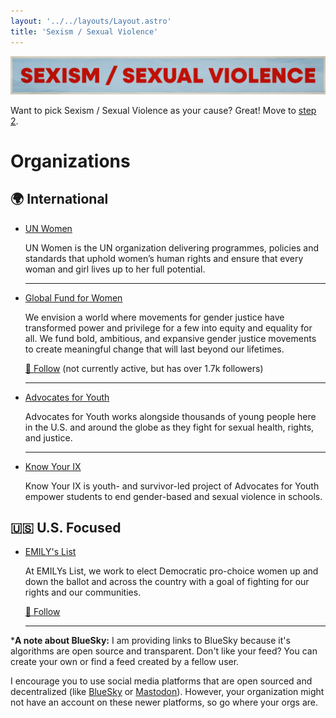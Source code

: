 ```yaml
---
layout: '../../layouts/Layout.astro'
title: 'Sexism / Sexual Violence'
---
```


![Sexism / Sexual Violence](../../assets/Causes-Sexism.png)

Want to pick Sexism / Sexual Violence as your cause? Great! Move to [step 2](../../steps/step2/README.md).

# Organizations

## 🌍 International

- [UN Women](https://www.unwomen.org/)

  UN Women is the UN organization delivering programmes, policies and standards that uphold women’s human rights and ensure that every woman and girl lives up to her full potential.

  ---

- [Global Fund for Women](https://www.globalfundforwomen.org/)

  We envision a world where movements for gender justice have transformed power and privilege for a few into equity and equality for all. We fund bold, ambitious, and expansive gender justice movements to create meaningful change that will last beyond our lifetimes.

    <a href="https://bsky.app/profile/globalfundwomen.bsky.social" title="Follow on BlueSky Social">🦋 Follow</a>  (not currently active, but has over 1.7k followers)

  ---

- [Advocates for Youth](https://www.advocatesforyouth.org/)

  Advocates for Youth works alongside thousands of young people here in the U.S. and around the globe as they fight for sexual health, rights, and justice.

  ---

- [Know Your IX](https://www.advocatesforyouth.org/campaigns/know-your-ix/)

  Know Your IX is youth- and survivor-led project of Advocates for Youth empower students to end gender-based and sexual violence in schools.

## 🇺🇸 U.S. Focused

- [EMILY's List](https://emilyslist.org/)

  At EMILYs List, we work to elect Democratic pro-choice women up and down the ballot and across the country with a goal of fighting for our rights and our communities.

  <a href="https://bsky.app/profile/emilyslist.bsky.social" title="Follow on BlueSky Social">🦋 Follow</a>

  ---

***A note about BlueSky:** I am providing links to BlueSky because it's algorithms are open source and transparent. Don't like your feed? You can create your own or find a feed created by a fellow user.

I encourage you to use social media platforms that are open sourced and decentralized (like [BlueSky](https://bsky.app/) or [Mastodon](https://joinmastodon.org/)). However, your organization might not have an account on these newer platforms, so go where your orgs are.  